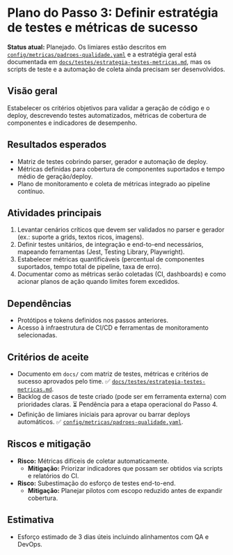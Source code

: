 # Plano do Passo 3: Definir estratégia de testes e métricas de sucesso

**Status atual:** Planejado. Os limiares estão descritos em [`config/metricas/padroes-qualidade.yaml`](../../config/metricas/padroes-qualidade.yaml) e a estratégia geral está documentada em [`docs/testes/estrategia-testes-metricas.md`](../testes/estrategia-testes-metricas.md), mas os scripts de teste e a automação de coleta ainda precisam ser desenvolvidos.

## Visão geral
Estabelecer os critérios objetivos para validar a geração de código e o deploy, descrevendo testes automatizados, métricas de cobertura de componentes e indicadores de desempenho.

## Resultados esperados
- Matriz de testes cobrindo parser, gerador e automação de deploy.
- Métricas definidas para cobertura de componentes suportados e tempo médio de geração/deploy.
- Plano de monitoramento e coleta de métricas integrado ao pipeline contínuo.

## Atividades principais
1. Levantar cenários críticos que devem ser validados no parser e gerador (ex.: suporte a grids, textos ricos, imagens).
2. Definir testes unitários, de integração e end-to-end necessários, mapeando ferramentas (Jest, Testing Library, Playwright).
3. Estabelecer métricas quantificáveis (percentual de componentes suportados, tempo total de pipeline, taxa de erro).
4. Documentar como as métricas serão coletadas (CI, dashboards) e como acionar planos de ação quando limites forem excedidos.

## Dependências
- Protótipos e tokens definidos nos passos anteriores.
- Acesso à infraestrutura de CI/CD e ferramentas de monitoramento selecionadas.

## Critérios de aceite
- Documento em `docs/` com matriz de testes, métricas e critérios de sucesso aprovados pelo time. ✅ [`docs/testes/estrategia-testes-metricas.md`](../testes/estrategia-testes-metricas.md).
- Backlog de casos de teste criado (pode ser em ferramenta externa) com prioridades claras. ⏳ Pendência para a etapa operacional do Passo 4.
- Definição de limiares iniciais para aprovar ou barrar deploys automáticos. ✅ [`config/metricas/padroes-qualidade.yaml`](../../config/metricas/padroes-qualidade.yaml).

## Riscos e mitigação
- **Risco:** Métricas difíceis de coletar automaticamente.
  - **Mitigação:** Priorizar indicadores que possam ser obtidos via scripts e relatórios do CI.
- **Risco:** Subestimação do esforço de testes end-to-end.
  - **Mitigação:** Planejar pilotos com escopo reduzido antes de expandir cobertura.

## Estimativa
- Esforço estimado de 3 dias úteis incluindo alinhamentos com QA e DevOps.
